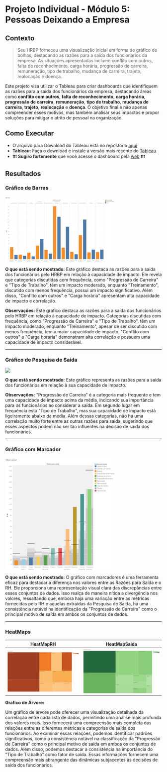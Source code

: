 <!--
<h1 align="center">
 <img src="banner.png" />
</h1>
-->

# Projeto Individual - Módulo 5: Pessoas Deixando a Empresa

## Contexto

>Seu HRBP forneceu uma visualização inicial em forma de gráfico de bolhas, destacando as razões para a saída dos funcionários da empresa. As situações apresentadas incluem conflito com outros, falta de reconhecimento, carga horária, progressão de carreira, remuneração, tipo de trabalho, mudança de carreira, trajeto, realocação e doença.

Este projeto visa utilizar o Tableau para criar dashboards que identifiquem as razões para a saída dos funcionários da empresa, destacando áreas como **conflito com outros**, **falta de reconhecimento**, **carga horária**, **progressão de carreira**, **remuneração**, **tipo de trabalho**, **mudança de carreira**, **trajeto**, **realocação** e **doença**. O objetivo final é não apenas compreender esses motivos, mas também analisar seus impactos e propor soluções para mitigar o atrito de pessoal na organização.


## Como Executar

- O arquivo para Download do Tableau está no repostorio [aqui](Data/ProjetoIndividual5.twbx)
- **Tableau:** Faça o download e instale a versão mais recente do [Tableau](https://www.tableau.com/pt-br/trial/download-tableau).
- ❗️❗️❗️ **Sugiro fortemente** que você acesse o dashboard pela [web](https://public.tableau.com/app/profile/cassio.ramos/viz/ProjetoIndividual5_17087108028200/Painel1) ❗️❗️❗️

## Resultados

### Gráfico de Barras

<div style="display: flex;">
    <img src="Doc/Images/Barras.png" style="width: 70%; height: auto;">
</div>

**O que está sendo mostrado:**
Este gráfico destaca as razões para a saída dos funcionários pelo HRBP em relação à capacidade de impacto. Ele revela que categorias discutidas com frequência, como "Progressão de Carreira" e "Tipo de Trabalho", têm um impacto moderado, enquanto "Treinamento", discutido com menos frequência, possui um impacto significativo. Além disso, "Conflito com outros" e "Carga horária" apresentam alta capacidade de impacto e correlação.


**Observações:**
Este gráfico destaca as razões para a saída dos funcionários pelo HRBP em relação à capacidade de impacto. Categorias discutidas com frequência, como "Progressão de Carreira" e "Tipo de Trabalho", têm um impacto moderado, enquanto "Treinamento", apesar de ser discutido com menos frequência, tem a maior capacidade de impacto. "Conflito com outros" e "Carga horária" demonstram alta correlação e possuem uma capacidade de impacto considerável.


---

### Gráfico de Pesquisa de Saída

<div style="display: flex;">
    <img src="Doc/Images/PesquisadeSaída.png" style="width: 70%; height: auto;">
</div>

**O que está sendo mostrado:**
Este gráfico representa as razões para a saída dos funcionários em relação à sua capacidade de impacto.

**Observações:**
"Progressão de Carreira" é a categoria mais frequente e tem uma capacidade de impacto acima da média, indicando sua importância para os funcionários ao considerar a saída. Em segundo lugar em frequência está "Tipo de Trabalho", mas sua capacidade de impacto está ligeiramente abaixo da média. Além dessas categorias, não há uma correlação muito forte entre as outras razões para saída, sugerindo que esses aspectos podem não ser tão influentes na decisão de saída dos funcionários.

---

### Gráfico com Marcador

<div style="display: flex;">
    <img src="Doc/Images/Marcador.png" style="width: 70%; height: auto;">
</div>

**O que está sendo mostrado:**
O gráfico com marcadores é uma ferramenta eficaz para destacar a diferença nos valores entre as Razões para Saída e o RH. Ele proporciona uma representação visual clara das discrepâncias entre esses conjuntos de dados. Isso realça de maneira nítida a divergência nos valores, ressaltando que, embora haja uma variação entre as métricas fornecidas pelo RH e aquelas extraídas da Pesquisa de Saída, há uma consistência notável na identificação da "Progressão de Carreira" como o principal motivo de saída em ambos os conjuntos de dados.

---

### HeatMaps

| HeatMapRH | HeatMapSaida |
|-----------|--------------|
| ![](Doc/Images/HeatMapRH.png) | ![](Doc/Images/HeatMapSaida.png) |

**Grafico de Árvore:**

Um gráfico de árvore pode oferecer uma visualização detalhada da correlação entre cada lista de dados, permitindo uma análise mais profunda dos valores reais. Isso fornecerá uma compreensão mais completa das relações entre as diferentes métricas e categorias de saída dos funcionários. Ao examinar essas relações, podemos identificar padrões significativos, como a consistência notável na classificação da "Progressão de Carreira" como o principal motivo de saída em ambos os conjuntos de dados. Além disso, podemos destacar a consistência na importância do "Tipo de Trabalho" como fator de saída. Essas informações fornecem uma compreensão mais abrangente das dinâmicas subjacentes às decisões de saída dos funcionários.

